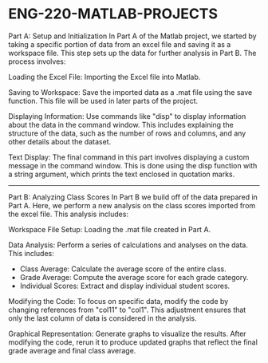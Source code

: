 # ENG-220-MATLAB-PROJECTS

Part A: Setup and Initialization
In Part A of the Matlab project, we started by taking a specific portion of data from an excel file and saving it as a workspace file. This step sets up the data for further analysis in Part B. The process involves:

Loading the Excel File: Importing the Excel file into Matlab.

Saving to Workspace: Save the imported data as a .mat file using the save function. This file will be used in later parts of the project.

Displaying Information: Use commands like "disp" to display information about the data in the command window. This includes explaining the structure of the data, such as the number of rows and columns, and any other details about the dataset.

Text Display: The final command in this part involves displaying a custom message in the command window. This is done using the disp function with a string argument, which prints the text enclosed in quotation marks.

--------------------

Part B: Analyzing Class Scores
In Part B we build off of the data prepared in Part A. Here, we perform a new analysis on the class scores imported from the excel file. This analysis includes:

Workspace File Setup: Loading the .mat file created in Part A.

Data Analysis: Perform a series of calculations and analyses on the data. This includes:

- Class Average: Calculate the average score of the entire class.
- Grade Average: Compute the average score for each grade category.
- Individual Scores: Extract and display individual student scores.

Modifying the Code: To focus on specific data, modify the code by changing references from "col11" to "col1". This adjustment ensures that only the last column of data is considered in the analysis.

Graphical Representation: Generate graphs to visualize the results. After modifying the code, rerun it to produce updated graphs that reflect the final grade average and final class average.
